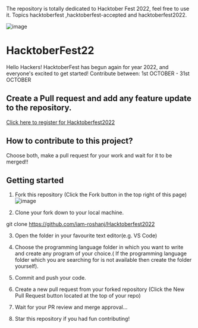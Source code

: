  The repository is totally dedicated to Hacktober Fest 2022, feel free to use it. Topics hacktoberfest ,hacktoberfest-accepted and hacktoberfest2022.

![image](https://user-images.githubusercontent.com/84196979/198001252-84a8aab2-9804-4a7a-9ae2-dd9d5a539f7b.png)



# HacktoberFest22

Hello Hackers! HacktoberFest has begun again for year 2022, and everyone's excited to get started! Contribute between:
1st OCTOBER - 31st OCTOBER

## Create a Pull request and add any feature update to the repository.

[Click here to register for Hacktoberfest2022](https://hacktoberfest.com/)

## How to contribute to this project?

Choose both, make a pull request for your work and wait for it to be merged!!

## Getting started

  1. Fork this repository (Click the Fork button in the top right of this page)
  ![image](https://user-images.githubusercontent.com/84196979/198005188-6a9b0443-c83f-42f7-8797-59de95f79c13.png)


  
 2. Clone your fork down to your local machine.
  
  git clone https://github.com/iam-roshanj/Hacktoberfest2022
  
 3. Open the folder in your favourite text editor(e.g. VS Code)
  
 4. Choose the programming language folder in which you want to write and create any program of your choice.( If the programming language folder which you are      searching for is not available then create the folder yourself).

  5. Commit and push your code.

  6. Create a new pull request from your forked repository (Click the New Pull Request button located at the top of your repo)

  7. Wait for your PR review and merge approval...

  8. Star this repository if you had fun contributing!
